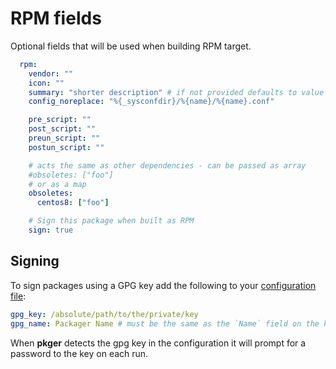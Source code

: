 # RPM fields

Optional fields that will be used when building RPM target.

```yaml
  rpm:
    vendor: ""
    icon: ""
    summary: "shorter description" # if not provided defaults to value of `description`
    config_noreplace: "%{_sysconfdir}/%{name}/%{name}.conf"

    pre_script: ""
    post_script: ""
    preun_script: ""
    postun_script: ""

    # acts the same as other dependencies - can be passed as array
    #obsoletes: ["foo"]
    # or as a map
    obsoletes:
      centos8: ["foo"]

    # Sign this package when built as RPM
    sign: true
```

## Signing
To sign packages using a GPG key add the following to your [configuration file](./configuration.md):

```yaml
gpg_key: /absolute/path/to/the/private/key
gpg_name: Packager Name # must be the same as the `Name` field on the key
```

When **pkger** detects the gpg key in the configuration it will prompt for a password to the key on each run.

